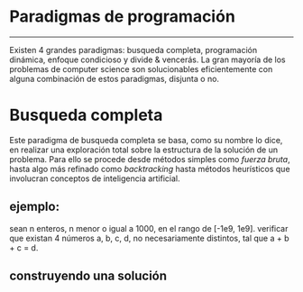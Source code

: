 # Paradigmas de programación 
----------------------------

Existen 4 grandes paradigmas: busqueda completa, programación dinámica, enfoque condicioso y 
divide & vencerás. La gran mayoría de los problemas de computer science son solucionables 
eficientemente con alguna combinación de estos paradigmas, disjunta o no.

# Busqueda completa

Este paradigma de busqueda completa se basa, como su nombre lo dice, en realizar una exploración total
sobre la estructura de la solución de un problema. Para ello se procede desde métodos simples como
_fuerza bruta_, hasta algo más refinado como _backtracking_ hasta métodos heurísticos que involucran conceptos
de inteligencia artificial.

## ejemplo:

sean n enteros, n menor o igual a 1000, en el rango de \[-1e9, 1e9\]. verificar que existan 4 números a, b, c, d, no
necesariamente distintos, tal que a + b + c = d.

## construyendo una solución 
